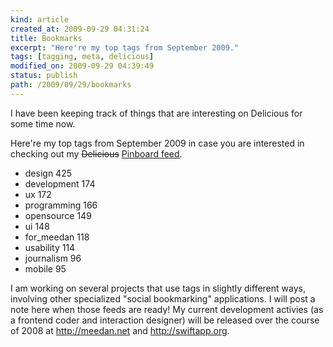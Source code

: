 ```yaml
---
kind: article
created_at: 2009-09-29 04:31:24
title: Bookmarks
excerpt: "Here're my top tags from September 2009."
tags: [tagging, meta, delicious]
modified_on: 2009-09-29 04:39:49
status: publish 
path: /2009/09/29/bookmarks
---
```


I have been keeping track of things that are interesting on Delicious for some time now. 

Here're my top tags from September 2009 in case you are interested in checking out my <strike>Delicious</strike> <a href="https://pinboard.in/u:unthinkingly">Pinboard feed</a>.

<ul>
    <li>design 425</li>
    <li>development 174</li>
    <li>ux 172</li>
    <li>programming 166</li>
    <li>opensource 149</li>
    <li>ui 148</li>
    <li>for_meedan 118</li>
    <li>usability 114</li>
    <li>journalism 96</li>
    <li>mobile 95</li>
</ul>

I am working on several projects that use tags in slightly different ways, involving other specialized "social bookmarking" applications. I will post a note here when those feeds are ready! My current development activies (as a frontend coder and interaction designer) will be released over the course of 2008 at <a href="http://meedan.net">http://meedan.net</a> and <a href="http://swiftapp.org">http://swiftapp.org</a>. 
